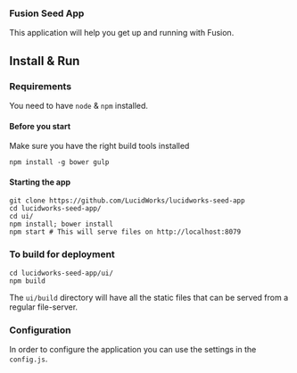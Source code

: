 ### Fusion Seed App
This application will help you get up and running with Fusion.

## Install & Run

### Requirements
You need to have `node` & `npm` installed.

#### Before you start
Make sure you have the right build tools installed
```
npm install -g bower gulp
```

#### Starting the app
```
git clone https://github.com/LucidWorks/lucidworks-seed-app
cd lucidworks-seed-app/
cd ui/
npm install; bower install
npm start # This will serve files on http://localhost:8079
```

### To build for deployment
```
cd lucidworks-seed-app/ui/
npm build
```
The `ui/build` directory will have all the static files that can be served from a regular file-server.

### Configuration
In order to configure the application you can use the settings in the `config.js`.
